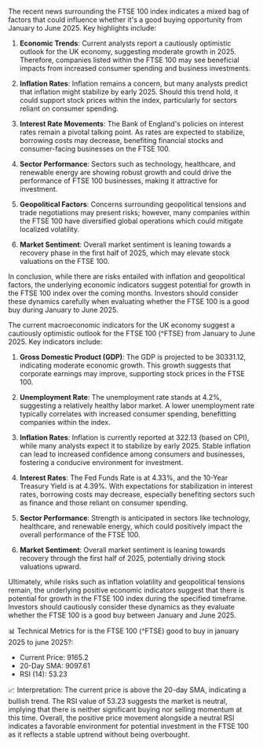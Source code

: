 The recent news surrounding the FTSE 100 index indicates a mixed bag of factors that could influence whether it's a good buying opportunity from January to June 2025. Key highlights include:

1. **Economic Trends**: Current analysts report a cautiously optimistic outlook for the UK economy, suggesting moderate growth in 2025. Therefore, companies listed within the FTSE 100 may see beneficial impacts from increased consumer spending and business investments.

2. **Inflation Rates**: Inflation remains a concern, but many analysts predict that inflation might stabilize by early 2025. Should this trend hold, it could support stock prices within the index, particularly for sectors reliant on consumer spending.

3. **Interest Rate Movements**: The Bank of England's policies on interest rates remain a pivotal talking point. As rates are expected to stabilize, borrowing costs may decrease, benefiting financial stocks and consumer-facing businesses on the FTSE 100.

4. **Sector Performance**: Sectors such as technology, healthcare, and renewable energy are showing robust growth and could drive the performance of FTSE 100 businesses, making it attractive for investment.

5. **Geopolitical Factors**: Concerns surrounding geopolitical tensions and trade negotiations may present risks; however, many companies within the FTSE 100 have diversified global operations which could mitigate localized volatility.

6. **Market Sentiment**: Overall market sentiment is leaning towards a recovery phase in the first half of 2025, which may elevate stock valuations on the FTSE 100.

In conclusion, while there are risks entailed with inflation and geopolitical factors, the underlying economic indicators suggest potential for growth in the FTSE 100 index over the coming months. Investors should consider these dynamics carefully when evaluating whether the FTSE 100 is a good buy during January to June 2025.

The current macroeconomic indicators for the UK economy suggest a cautiously optimistic outlook for the FTSE 100 (^FTSE) from January to June 2025. Key indicators include:

1. **Gross Domestic Product (GDP)**: The GDP is projected to be 30331.12, indicating moderate economic growth. This growth suggests that corporate earnings may improve, supporting stock prices in the FTSE 100.

2. **Unemployment Rate**: The unemployment rate stands at 4.2%, suggesting a relatively healthy labor market. A lower unemployment rate typically correlates with increased consumer spending, benefitting companies within the index.

3. **Inflation Rates**: Inflation is currently reported at 322.13 (based on CPI), while many analysts expect it to stabilize by early 2025. Stable inflation can lead to increased confidence among consumers and businesses, fostering a conducive environment for investment.

4. **Interest Rates**: The Fed Funds Rate is at 4.33%, and the 10-Year Treasury Yield is at 4.39%. With expectations for stabilization in interest rates, borrowing costs may decrease, especially benefiting sectors such as finance and those reliant on consumer spending.

5. **Sector Performance**: Strength is anticipated in sectors like technology, healthcare, and renewable energy, which could positively impact the overall performance of the FTSE 100.

6. **Market Sentiment**: Overall market sentiment is leaning towards recovery through the first half of 2025, potentially driving stock valuations upward.

Ultimately, while risks such as inflation volatility and geopolitical tensions remain, the underlying positive economic indicators suggest that there is potential for growth in the FTSE 100 index during the specified timeframe. Investors should cautiously consider these dynamics as they evaluate whether the FTSE 100 is a good buy between January and June 2025.

📊 Technical Metrics for is the FTSE 100 (^FTSE) good to buy in january 2025 to june 2025?: 
- Current Price: 9165.2 
- 20-Day SMA: 9097.61 
- RSI (14): 53.23

📈 Interpretation: The current price is above the 20-day SMA, indicating a bullish trend. The RSI value of 53.23 suggests the market is neutral, implying that there is neither significant buying nor selling momentum at this time. Overall, the positive price movement alongside a neutral RSI indicates a favorable environment for potential investment in the FTSE 100 as it reflects a stable uptrend without being overbought.

